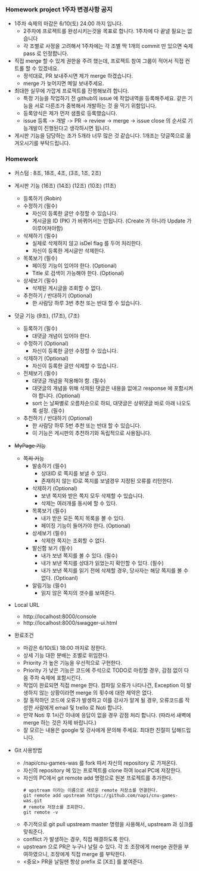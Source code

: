 ### Homework project 1주차 변경사항 공지
* 1주차 숙제의 마감은 6/10(토) 24:00 까지 입니다.
	* 2주차에 프로젝트를 완성시키는것을 목표로 합니다. 1주차에 다 끝낼 필요는 없습니다
	* 각 조별로 사정을 고려해서 1주차에는 각 조별 딱 1개의 commit 만 있으면 숙제 pass 로 인정합니다.
* 직접 merge 할 수 있게 권한을 주려 했는데, 프로젝트 참여 그룹이 적어서 직접 컨트롤 할 수 있겠네요.
	* 정석대로, PR 보내주시면 제가 merge 하겠습니다.
	* merge 가 늦어지면 메일 보내주세요.
* 최대한 실무에 가깝게 프로젝트를 진행해보려 합니다.
	* 특정 기능을 작업하기 전 github의 issue 에 작업내역을 등록해주세요. 같은 기능을 서로 다른조가 중복해서 개발하는 것 을 막기 위함입니다.
	* 등록양식은 제가 먼저 샘플로 등록했습니다.
	* issue 등록 -> 개발 -> PR -> review -> merge -> issue close  의 순서로 기능개발이 진행된다고 생각하시면 됩니다.
* 게시판 기능을 담당하는 조가 5개라 너무 많은 것 같습니다. 1개조는 덧글쪽으로 옮겨오시기를 부탁드립니다.

### Homework

* 커스텀 : 8조, 18조, 4조, (3조, 1조, 2조)
* 게시판 기능 (16조) (14조) (12조) (10조) (11조)
	* 등록하기 (Robin)
	* 수정하기 (필수)
		* 자신이 등록한 글만 수정할 수 있습니다.
		* 게시글을 ID (PK) 가 바뀌어서는 안됩니다.  (Create 가 아니라 Update 가 이루어져야함)
	* 삭제하기 (필수)
		* 실제로 삭제하지 않고 isDel flag 를 두어 처리한다.
		* 자신이 등록한 게시글만 삭제한다.
	* 목록보기 (필수)
		* 페이징 기능이 있어야 한다. (Optional)
		* Title 로 검색이 가능해야 한다. (Optional)
	* 상세보기 (필수)
		* 삭제된 게시글을 조회할 수 없다.
	* 추천하기 / 반대하기 (Optional)
		* 한 사람당 하루 3번 추천 또는 반대 할 수 있습니다.

* 덧글 기능 (9조), (17조), (7조)
	* 등록하기 (필수)
		* 대댓글 개념이 있어야 한다.
	* 수정하기 (Optional)
		* 자신이 등록한 글만 수정할 수 있습니다.
	* 삭제하기 (Optional)
		* 자신이 등록한 글만 삭제할 수 있습니다.
	* 전체보기 (필수)
		* 대댓글 개념을 적용해야 함. (필수)
		* 대댓글의 개념을 위해 삭제된 댓글은 내용을 없애고 response 에 포함시켜야 합니다. (Optional)
		* sort 는 날짜별로 오름차순으로 하되, 대댓글은 상위댓글 바로 아래 나오도록 설정. (필수)
	* 추천하기 / 반대하기 (Optional)
		* 한 사람당 하루 5번 추천 또는 반대 할 수 있습니다.
		* 이 기능은 게시판의 추천하기와 독립적으로 사용됩니다.

* ~~MyPage 기능~~
	* ~~쪽지 기능~~
		* 발송하기 (필수)
			* 상대ID 로 쪽지를 보낼 수 있다.
			* 존재하지 않는 ID로 쪽지를 보낼경우 지정된 오류를 리턴한다.
		* 삭제하기 (Optional)
			* 보낸 쪽지와 받은 쪽지 모두 삭제할 수 있습니다.
			* 삭제는 여러개를 동시에 할 수 있다.
		* 목록보기 (필수)
			* 내가 받은 모든 쪽지 목록을 볼 수 있다.
			* 페이징 기능이 들어가야 한다. (Optional)
		* 상세보기 (필수)
			* 삭제한 쪽지는 조회할 수 없다.
		* 발신함 보기 (필수)
			* 내가 보낸 쪽지를 볼 수 있다. (필수)
			* 내가 보낸 쪽지를 상대가 읽었는지 확인할 수 있다. (필수)
			* 내가 보낸 쪽지를 읽기 전에 삭제할 경우, 당사자는 해당 쪽지를 볼 수 없다. (Optioanl)
		* 알림기능 (필수)
			* 읽지 않은 쪽지의 갯수를 보여준다.
* Local URL
	* http://localhost:8000/console
	* http://localhost:8000/swagger-ui.html
* 완료조건
	* 마감은 6/10(토) 18:00 까지로 정한다.
	* 상세 기능 대한 분배는 조별로 위임한다.
	* Priority 가 높은 기능을 우선적으로 구현한다.
	* Priority 가 낮은 기능은 코드에 주석으로 TODO로 마킹할 경우, 감점 없이 다음 주차 숙제에 포함시킨다.
	* 작업이 완료되면 직접 merge 한다. 컴파일 오류가 나타나건, Exception 이 발생하지 않는 상황이라면 merge 의 횟수에 대한 제약은 없다.
	* 잘 동작하던 코드에 오류가 발생하고 이를 강사가 알게 될 경우, 오류코드를 작성한 사람에게 email 및 trello 로 Noti 합니다.
	* 만약 Noti 후 1시간 이내에 응답이 없을 경우 감점 처리 합니다. (따라서 새벽에 merge 하는 것은 자제 바랍니다.)
	* 잘 모르는 내용은 google 및 강사에게 문의해 주세요. 최대한 친절히 답해드립니다.
* Git 사용방법
	* /napi/cnu-games-was 를 fork 따서 자신의 repository 로 가져온다.
	* 자신의 repository 에 있는 프로젝트를 clone 하여 local PC에 저장한다.
	* 자신의 PC에서 git remote add 명령으로 원본 프로젝트를 추가한다.
		```
		# upstream 이라는 이름으로 새로운 remote 저장소를 연결한다.
		git remote add upstream https://github.com/napi/cnu-games-was.git
		# remote 저장소를 조회한다.
		git remote -v
		```
	* 주기적으로 git pull upstream master 명령을 사용해서, upstream 과 싱크를 맞춰준다.
	* conflict 가 발생하는 경우, 직접 해결하도록 한다.
	* upstream 으로 PR은 누구나 날릴 수 있다. 각 조 조장에게 merge 권한을 부여하였으니, 조장에게 직접 merge 를 부탁한다.
	* <중요> PR을 날릴땐 항상 prefix 로 [X조] 를 붙여준다.
